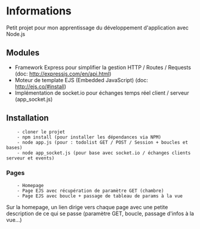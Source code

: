 # Informations

Petit projet pour mon apprentissage du développement d'application avec Node.js

## Modules

- Framework Express pour simplifier la gestion HTTP / Routes / Requests (doc: http://expressjs.com/en/api.html)
- Moteur de template EJS (Embedded JavaScript) (doc: http://ejs.co/#install)
- Implémentation de socket.io pour échanges temps réel client / serveur (app_socket.js)

## Installation

		- cloner le projet
		- npm install (pour installer les dépendances via NPM)
		- node app.js (pour : todolist GET / POST / Session + boucles et bases)
		- node app_socket.js (pour base avec socket.io / échanges clients serveur et events)

### Pages

		- Homepage
		- Page EJS avec récupération de paramètre GET (chambre)
		- Page EJS avec boucle + passage de tableau de params à la vue

Sur la homepage, un lien dirige vers chaque page avec une petite description de ce qui se passe (paramètre GET, boucle, passage d'infos à la vue...)